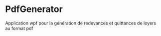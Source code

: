 # PdfGenerator
Application wpf pour la génération de redevances et quittances de loyers au format pdf
